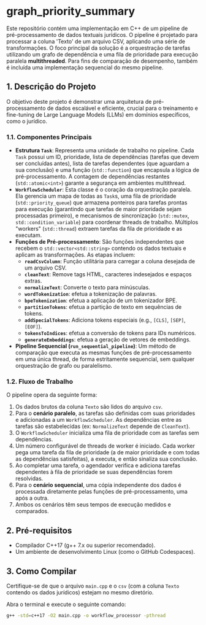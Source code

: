 # graph_priority_summary

Este repositório contém uma implementação em C++ de um pipeline de pré-processamento de dados textuais jurídicos. O pipeline é projetado para processar a coluna 'Texto' de um arquivo CSV, aplicando uma série de transformações. O foco principal da solução é a orquestração de tarefas utilizando um grafo de dependência e uma fila de prioridade para execução paralela __multithreaded__. Para fins de comparação de desempenho, também é incluída uma implementação sequencial do mesmo pipeline.

## 1. Descrição do Projeto

O objetivo deste projeto é demonstrar uma arquitetura de pré-processamento de dados escalável e eficiente, crucial para o treinamento e fine-tuning de Large Language Models (LLMs) em domínios específicos, como o jurídico.

### 1.1. Componentes Principais

* **Estrutura `Task`**: Representa uma unidade de trabalho no pipeline. Cada `Task` possui um ID, prioridade, lista de dependências (tarefas que devem ser concluídas antes), lista de tarefas dependentes (que aguardam a sua conclusão) e uma função (`std::function`) que encapsula a lógica de pré-processamento. A contagem de dependências restantes (`std::atomic<int>`) garante a segurança em ambientes multithread.
* **`WorkflowScheduler`**: Esta classe é o coração da orquestração paralela. Ela gerencia um mapa de todas as `Task`s, uma fila de prioridade (`std::priority_queue`) que armazena ponteiros para tarefas prontas para execução (garantindo que tarefas de maior prioridade sejam processadas primeiro), e mecanismos de sincronização (`std::mutex`, `std::condition_variable`) para coordenar threads de trabalho. Múltiplos "workers" (`std::thread`) extraem tarefas da fila de prioridade e as executam.
* **Funções de Pré-processamento**: São funções independentes que recebem o `std::vector<std::string>` contendo os dados textuais e aplicam as transformações. As etapas incluem:
    * **`readCsvColumn`**: Função utilitária para carregar a coluna desejada de um arquivo CSV.
    * **`cleanText`**: Remove tags HTML, caracteres indesejados e espaços extras.
    * **`normalizeText`**: Converte o texto para minúsculas.
    * **`wordTokenization`**: efetua a tokenização de palavras.
    * **`bpeTokenization`**: efetua a aplicação de um tokenizador BPE.
    * **`partitionTokens`**: efetua a partição de texto em sequências de tokens.
    * **`addSpecialTokens`**: Adiciona tokens especiais (e.g., `[CLS]`, `[SEP]`, `[EOF]`).
    * **`tokensToIndices`**: efetua a conversão de tokens para IDs numéricos.
    * **`generateEmbeddings`**: efetua a geração de vetores de embeddings.
* **Pipeline Sequencial (`run_sequential_pipeline`)**: Um método de comparação que executa as mesmas funções de pré-processamento em uma única thread, de forma estritamente sequencial, sem qualquer orquestração de grafo ou paralelismo.

### 1.2. Fluxo de Trabalho

O pipeline opera da seguinte forma:
1.  Os dados brutos da coluna `Texto` são lidos do arquivo `csv`.
2.  Para o **cenário paralelo**, as tarefas são definidas com suas prioridades e adicionadas a um `WorkflowScheduler`. As dependências entre as tarefas são estabelecidas (ex: `NormalizeText` depende de `CleanText`).
3.  O `WorkflowScheduler` inicializa uma fila de prioridade com as tarefas sem dependências.
4.  Um número configurável de threads de worker é iniciado. Cada worker pega uma tarefa da fila de prioridade (a de maior prioridade e com todas as dependências satisfeitas), a executa, e então sinaliza sua conclusão.
5.  Ao completar uma tarefa, o agendador verifica e adiciona tarefas dependentes à fila de prioridade se suas dependências forem resolvidas.
6.  Para o **cenário sequencial**, uma cópia independente dos dados é processada diretamente pelas funções de pré-processamento, uma após a outra.
7.  Ambos os cenários têm seus tempos de execução medidos e comparados.

## 2. Pré-requisitos

* Compilador C++17 (g++ 7.x ou superior recomendado).
* Um ambiente de desenvolvimento Linux (como o GitHub Codespaces).

## 3. Como Compilar

Certifique-se de que o arquivo `main.cpp` e o `csv` (com a coluna `Texto` contendo os dados jurídicos) estejam no mesmo diretório.

Abra o terminal e execute o seguinte comando:

```bash
g++ -std=c++17 -O2 main.cpp -o workflow_processor -pthread